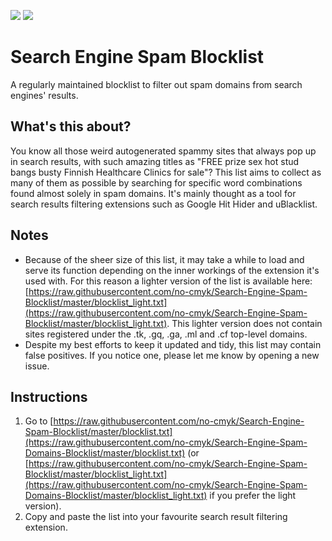 <img src="https://img.shields.io/badge/Busted%20domains-166252-green"> <img src="https://img.shields.io/badge/Busted%20domains%20(Light)-76590-green">

# Search Engine Spam Blocklist
A regularly maintained blocklist to filter out spam domains from search engines' results.


## What's this about?
You know all those weird autogenerated spammy sites that always pop up in search results, with such amazing titles as "FREE prize sex hot stud bangs busty Finnish Healthcare Clinics for sale"?
This list aims to collect as many of them as possible by searching for specific word combinations found almost solely in spam domains.
It's mainly thought as a tool for search results filtering extensions such as Google Hit Hider and uBlacklist.

## Notes
- Because of the sheer size of this list, it may take a while to load and serve its function depending on the inner workings of the extension it's used with.
For this reason a lighter version of the list is available here: [https://raw.githubusercontent.com/no-cmyk/Search-Engine-Spam-Blocklist/master/blocklist_light.txt](https://raw.githubusercontent.com/no-cmyk/Search-Engine-Spam-Blocklist/master/blocklist_light.txt).
This lighter version does not contain sites registered under the .tk, .gq, .ga, .ml and .cf top-level domains.
- Despite my best efforts to keep it updated and tidy, this list may contain false positives. If you notice one, please let me know by opening a new issue.

## Instructions
1. Go to [https://raw.githubusercontent.com/no-cmyk/Search-Engine-Spam-Blocklist/master/blocklist.txt](https://raw.githubusercontent.com/no-cmyk/Search-Engine-Spam-Domains-Blocklist/master/blocklist.txt) (or [https://raw.githubusercontent.com/no-cmyk/Search-Engine-Spam-Blocklist/master/blocklist_light.txt](https://raw.githubusercontent.com/no-cmyk/Search-Engine-Spam-Domains-Blocklist/master/blocklist_light.txt) if you prefer the light version).
2. Copy and paste the list into your favourite search result filtering extension.
